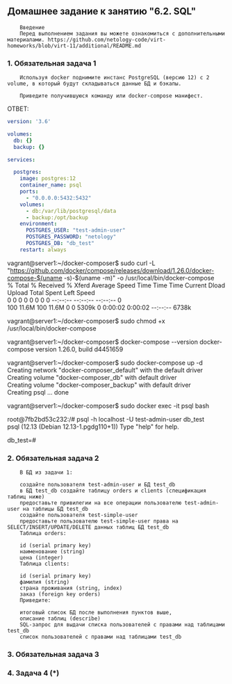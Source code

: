 ## Домашнее задание к занятию "6.2. SQL"

        Введение
        Перед выполнением задания вы можете ознакомиться с дополнительными материалами. https://github.com/netology-code/virt-homeworks/blob/virt-11/additional/README.md

### 1. Обязательная задача 1

        Используя docker поднимите инстанс PostgreSQL (версию 12) c 2 volume, в который будут складываться данные БД и бэкапы.

        Приведите получившуюся команду или docker-compose манифест.

ОТВЕТ:

```yaml
version: '3.6'

volumes:
  db: {}
  backup: {}

services:

  postgres:
    image: postgres:12
    container_name: psql
    ports:
      - "0.0.0.0:5432:5432"
    volumes:
      - db:/var/lib/postgresql/data
      - backup:/opt/backup
    environment:
      POSTGRES_USER: "test-admin-user"
      POSTGRES_PASSWORD: "netology"
      POSTGRES_DB: "db_test"
    restart: always
```

vagrant@server1:~/docker-composer$ sudo curl -L "https://github.com/docker/compose/releases/download/1.26.0/docker-compose-$(uname -s)-$(uname -m)" -o /usr/local/bin/docker-compose   
  % Total    % Received % Xferd  Average Speed   Time    Time     Time  Current 
                                 Dload  Upload   Total   Spent    Left  Speed   
  0     0    0     0    0     0      0      0 --:--:-- --:--:-- --:--:--     0  
100 11.6M  100 11.6M    0     0  5309k      0  0:00:02  0:00:02 --:--:-- 6738k  
    
vagrant@server1:~/docker-composer$ sudo chmod +x /usr/local/bin/docker-compose  
    
vagrant@server1:~/docker-composer$ docker-compose --version 
docker-compose version 1.26.0, build d4451659   

vagrant@server1:~/docker-composer$ sudo docker-compose up -d    
Creating network "docker-composer_default" with the default driver  
Creating volume "docker-composer_db" with default driver    
Creating volume "docker-composer_backup" with default driver    
Creating psql ... done      

vagrant@server1:~/docker-composer$ sudo docker exec -it psql bash  

root@7fb2bd53c232:/#  psql -h localhost -U test-admin-user db_test  
psql (12.13 (Debian 12.13-1.pgdg110+1)) 
Type "help" for help.   

db_test=#   


### 2. Обязательная задача 2

        В БД из задачи 1:

        создайте пользователя test-admin-user и БД test_db
        в БД test_db создайте таблицу orders и clients (спeцификация таблиц ниже)
        предоставьте привилегии на все операции пользователю test-admin-user на таблицы БД test_db
        создайте пользователя test-simple-user
        предоставьте пользователю test-simple-user права на SELECT/INSERT/UPDATE/DELETE данных таблиц БД test_db
        Таблица orders:

        id (serial primary key)
        наименование (string)
        цена (integer)
        Таблица clients:
        
        id (serial primary key)
        фамилия (string)
        страна проживания (string, index)
        заказ (foreign key orders)
        Приведите:

        итоговый список БД после выполнения пунктов выше,
        описание таблиц (describe)
        SQL-запрос для выдачи списка пользователей с правами над таблицами test_db
        список пользователей с правами над таблицами test_db

  
### 3.  Обязательная задача 3



### 4.  Задача 4 (*)

  